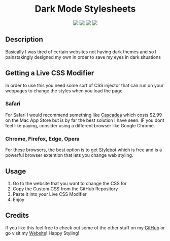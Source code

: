 <h1 align="center">Dark Mode Stylesheets</h1>

<p align="center">
    <img src="https://img.shields.io/github/repo-size/CaelenO42/dark-mode" />
    <img src="https://img.shields.io/github/languages/top/CaelenO42/dark-mode"  />
    <img src="https://img.shields.io/github/last-commit/CaelenO42/dark-mode" >
    <img src="https://img.shields.io/badge/CSS3-blue" />
</p>

## Description

Basically I was tired of certain websites not having dark themes and so I painstakingly designed my own in order to save my eyes in dark situations

## Getting a Live CSS Modifier

In order to use this you need some sort of CSS injector that can run on your webpages to change the styles when you load the page

### Safari

For Safari I would recommend something like [Cascadea](https://cascadea.app/) which costs $2.99 on the Mac App Store but is by far the best solution I have seen. IF you dont feel like paying, consider using a different browser like Google Chrome.

### Chrome, Firefox, Edge, Opera

For these browsers, the best option is to get [Stylebot](https://stylebot.dev/) which is free and is a powerful browser extention that lets you change web styling.

## Usage

1. Go to the website that you want to change the CSS for
2. Copy the Custom CSS from the GitHub Repository
3. Paste it into your Live CSS Modifier
4. Enjoy

## Credits

If you like this feel free to check out some of the other stuff on my [GitHub](https://github.com/CaelenO42) or go visit my [Website](https://CaelenO42.github.io)! Happy Styling!
